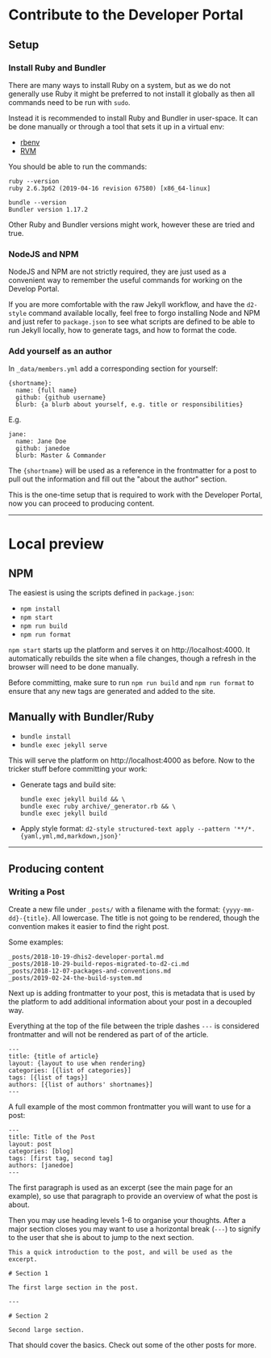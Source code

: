 # Contribute to the Developer Portal

## Setup

### Install Ruby and Bundler

There are many ways to install Ruby on a system, but as we do not
generally use Ruby it might be preferred to not install it globally as
then all commands need to be run with `sudo`.

Instead it is recommended to install Ruby and Bundler in user-space. It
can be done manually or through a tool that sets it up in a virtual env:

- [rbenv](https://github.com/rbenv/rbenv)
- [RVM](https://github.com/rvm/rvm)

You should be able to run the commands:

```
ruby --version
ruby 2.6.3p62 (2019-04-16 revision 67580) [x86_64-linux]

bundle --version
Bundler version 1.17.2
```

Other Ruby and Bundler versions might work, however these are tried and true.

### NodeJS and NPM

NodeJS and NPM are not strictly required, they are just used as a
convenient way to remember the useful commands for working on the
Develop Portal.

If you are more comfortable with the raw Jekyll workflow, and have the
`d2-style` command available locally, feel free to forgo installing
Node and NPM and just refer to `package.json` to see what scripts are
defined to be able to run Jekyll locally, how to generate tags, and how
to format the code.

### Add yourself as an author

In `_data/members.yml` add a corresponding section for yourself:

```
{shortname}:
  name: {full name}
  github: {github username}
  blurb: {a blurb about yourself, e.g. title or responsibilities}
```

E.g.

```
jane:
  name: Jane Doe
  github: janedoe
  blurb: Master & Commander
```

The `{shortname}` will be used as a reference in the frontmatter for a
post to pull out the information and fill out the "about the author"
section.

This is the one-time setup that is required to work with the Developer
Portal, now you can proceed to producing content.

---

# Local preview

## NPM

The easiest is using the scripts defined in `package.json`:

- `npm install`
- `npm start`
- `npm run build`
- `npm run format`

`npm start` starts up the platform and serves it on http://localhost:4000. It
automatically rebuilds the site when a file changes, though a refresh in
the browser will need to be done manually.

Before committing, make sure to run `npm run build` and `npm run format`
to ensure that any new tags are generated and added to the site.

## Manually with Bundler/Ruby

- `bundle install`
- `bundle exec jekyll serve`

This will serve the platform on http://localhost:4000 as before. Now to
the tricker stuff before committing your work:

-  Generate tags and build site:
    ```
    bundle exec jekyll build && \
    bundle exec ruby archive/_generator.rb && \
    bundle exec jekyll build
    ```
- Apply style format: `d2-style structured-text apply --pattern '**/*.{yaml,yml,md,markdown,json}'`

---

## Producing content

### Writing a Post

Create a new file under `_posts/` with a filename with the format:
`{yyyy-mm-dd}-{title}`. All lowercase. The title is not going to be
rendered, though the convention makes it easier to find the right post.

Some examples:

```
_posts/2018-10-19-dhis2-developer-portal.md
_posts/2018-10-29-build-repos-migrated-to-d2-ci.md
_posts/2018-12-07-packages-and-conventions.md
_posts/2019-02-24-the-build-system.md
```

Next up is adding frontmatter to your post, this is metadata that is
used by the platform to add additional information about your post in a
decoupled way.

Everything at the top of the file between the triple dashes `---` is
considered frontmatter and will not be rendered as part of of the
article.

```
---
title: {title of article}
layout: {layout to use when rendering}
categories: [{list of categories}]
tags: [{list of tags}]
authors: [{list of authors' shortnames}]
---
```

A full example of the most common frontmatter you will want to use for a
post:

```
---
title: Title of the Post
layout: post
categories: [blog]
tags: [first tag, second tag]
authors: [janedoe]
---
```

The first paragraph is used as an excerpt (see the main page for an
example), so use that paragraph to provide an overview of what the post
is about.

Then you may use heading levels 1-6 to organise your thoughts. After a
major section closes you may want to use a horizontal break (`---`) to
signify to the user that she is about to jump to the next section.

```
This a quick introduction to the post, and will be used as the excerpt.

# Section 1

The first large section in the post.

---

# Section 2

Second large section.
```

That should cover the basics. Check out some of the other posts for
more.
